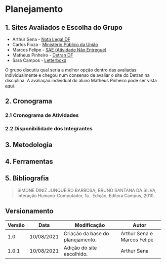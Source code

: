 # Planejamento

## 1. Sites Avaliados e Escolha do Grupo

- Arthur Sena - <a href="https://www.notalegal.df.gov.br/" target="blank">Nota Legal DF</a>
- Carlos Fiuza - <a href="http://www.mpu.mp.br/" target="blank">Ministério Público da União</a>
- Marcos Felipe - <a href="https://sae.digital/" target="blank">SAE (Atividade Não Entregue)</a>
- Matheus Pinheiro - <a href="http://www.detran.df.gov.br/" target="blank">Detran DF</a>
- Sara Campos - <a href="https://letterboxd.com/" target="blank">Letterboxd</a>

O grupo discutiu qual seria a melhor opção dentro das avaliadas individualmente
e chegou num consenso de avaliar o site do Detran na disciplina.
A avaliação individual do aluno Matheus Pinheiro pode ser vista 
<a href="https://unbbr-my.sharepoint.com/:b:/g/personal/180030345_aluno_unb_br/Ed6FwKM56TpPqBL4DtmHYIUBlrKRB9T3NPglh-9PV7omkg?e=5cxxm9">aqui</a>.

## 2. Cronograma

### 2.1 Cronograma de Atividades

### 2.2 Disponibilidade dos Integrantes

## 3. Metodologia 

## 4. Ferramentas

## 5. Bibliografia

> SIMONE DINIZ JUNQUEIRO BARBOSA, BRUNO SANTANA DA SILVA, Interação Humano-Computador, 1a . Edição, Editora Campus, 2010.

## Versionamento
| Versão | Data | Modificação | Autor |
|--|--|--|--|
| 1.0 | 10/08/2021 | Criação da base do planejamento. | Arthur Sena e Marcos Felipe |
| 1.0.1 | 10/08/2021 | Adição do site escolhido. | Arthur Sena |